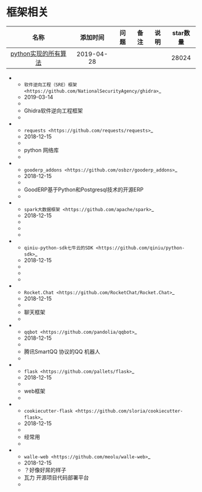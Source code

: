 # 框架相关

名称|添加时间|问题|备注|说明|star数量
:---:|:---:|:---:|:---:|:---:|:--:
[python实现的所有算法](https://github.com/TheAlgorithms/Python)|2019-04-28||||28024


   * - `软件逆向工程（SRE）框架  <https://github.com/NationalSecurityAgency/ghidra>`_ 
     - 2019-03-14
     - 
     - Ghidra软件逆向工程框架
     - 
    

   * - `requests <https://github.com/requests/requests>`_
     - 2018-12-15
     - 
     - python 网络库
     -  


   * - `gooderp_addons <https://github.com/osbzr/gooderp_addons>`_
     - 2018-12-15
     - 
     - GoodERP基于Python和Postgresql技术的开源ERP
     -  


   * - `spark大数据框架 <https://github.com/apache/spark>`_
     - 2018-12-15
     - 
     - 
     -  


   * - `qiniu-python-sdk七牛云的SDK <https://github.com/qiniu/python-sdk>`_
     - 2018-12-15
     - 
     - 
     -  

  * - `Rocket.Chat <https://github.com/RocketChat/Rocket.Chat>`_
     - 2018-12-15
     - 
     - 聊天框架
     -  


   * - `qqbot <https://github.com/pandolia/qqbot>`_
     - 2018-12-15
     - 
     - 腾讯SmartQQ 协议的QQ 机器人
     -  


   * - `flask <https://github.com/pallets/flask>`_
     - 2018-12-15
     - 
     - web框架
     -  


   * - `cookiecutter-flask <https://github.com/sloria/cookiecutter-flask>`_
     - 2018-12-15
     - 
     - 经常用
     -  

   * - `walle-web <https://github.com/meolu/walle-web>`_
     - 2018-12-15
     - ？好像好屌的样子
     - 瓦力 开源项目代码部署平台
     -    

